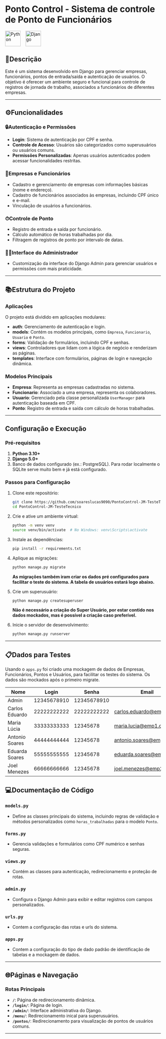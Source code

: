 # Ponto Control - Sistema de controle de Ponto de Funcionários

<img align="center" alt="Python" width="50" src="https://cdn.jsdelivr.net/gh/devicons/devicon/icons/python/python-original.svg"><span>&nbsp;&nbsp;&nbsp;</span>
<img align="center" alt="Django" width="50" src="https://cdn.worldvectorlogo.com/logos/django.svg"><span>&nbsp;&nbsp;&nbsp;</span>

## 📓Descrição
Este é um sistema desenvolvido em Django para gerenciar empresas, funcionários, pontos de entrada/saída e autenticação de usuários. O objetivo é oferecer um ambiente seguro e funcional para controle de registros de jornada de trabalho, associados a funcionários de diferentes empresas.

---

## ⚙Funcionalidades

### 🔒Autenticação e Permissões
- **Login**: Sistema de autenticação por CPF e senha.
- **Controle de Acesso**: Usuários são categorizados como superusuários ou usuários comuns.
- **Permissões Personalizadas**: Apenas usuários autenticados podem acessar funcionalidades restritas.

### 👔Empresas e Funcionários
- Cadastro e gerenciamento de empresas com informações básicas (nome e endereço).
- Cadastro de funcionários associados às empresas, incluindo CPF único e e-mail.
- Vinculação de usuários a funcionários.

### ⏱Controle de Ponto
- Registro de entrada e saída por funcionário.
- Cálculo automático de horas trabalhadas por dia.
- Filtragem de registros de ponto por intervalo de datas.

### 👨‍💼Interface do Administrador
- Customização da interface do Django Admin para gerenciar usuários e permissões com mais praticidade.

---

## 📚Estrutura do Projeto

### Aplicações
O projeto está dividido em aplicações modulares:
- **auth**: Gerenciamento de autenticação e login.
- **models**: Contém os modelos principais, como `Empresa`, `Funcionario`, `Usuario` e `Ponto`.
- **forms**: Validação de formulários, incluindo CPF e senhas.
- **views**: Controladores que lidam com a lógica de negócio e renderizam as páginas.
- **templates**: Interface com formulários, páginas de login e navegação dinâmica.

### Modelos Principais
- **Empresa**: Representa as empresas cadastradas no sistema.
- **Funcionario**: Associado a uma empresa, representa os colaboradores.
- **Usuario**: Gerenciado pela classe personalizada `UserManager` para autenticação baseada em CPF.
- **Ponto**: Registro de entrada e saída com cálculo de horas trabalhadas.

---

## Configuração e Execução

### Pré-requisitos
1. **Python 3.10+**
2. **Django 5.0+**
3. Banco de dados configurado (ex.: PostgreSQL). Para rodar localmente o SQLite serve muito bem e já está configurado.

### Passos para Configuração
1. Clone este repositório:
    ```bash
    git clone https://github.com/soareslucas9090/PontoControl-JM-TesteTecnico.git
    cd PontoControl-JM-TesteTecnico
    ```

2. Crie e ative um ambiente virtual:
    ```bash
    python -m venv venv
    source venv/bin/activate  # No Windows: venv\Scripts\activate
    ```

3. Instale as dependências:
    ```bash
    pip install -r requirements.txt
    ```

5. Aplique as migrações:
    ```bash
    python manage.py migrate
    ```
    **As migrações também iram criar os dados pré configurados para facilitar o teste do sistema. A tabela de usuários estará logo abaixo.**

6. Crie um superusuário:
    ```bash
    python manage.py createsuperuser
    ```
    **Não é necessário a criação do Super Usuário, por estar contido nos dados mockados, mas é possível a criação caso preferível.**

7. Inicie o servidor de desenvolvimento:
    ```bash
    python manage.py runserver
    ```

---
## 📋Dados para Testes

Usando o ```apps.py``` foi criado uma mockagem de dados de Empresas, Funcionários, Pontos e Usuários, para facilitar os testes do sistema. Os dados são mockados após o primeiro migrate.

|Nome|Login|Senha|Email|Empresa|Observação|
|----|-----|-----|-----|-------|----------|
|Admin|12345678910|12345678910|||Superusuário
|Carlos Eduardo|22222222222|22222222222|carlos.eduardo@emp1.com|DIS Matriz|Usuário comum
|Maria Lúcia|33333333333|12345678|maria.lucia@emp1.com|DIS Matriz|Usuário comum
|Antonio Soares|44444444444|12345678|antonio.soares@emp1.com|DIS Matriz|Usuário comum
|Eduarda Soares|55555555555|12345678|eduarda.soares@emp2.com|DIS FL 01|Usuário comum
|Joel Menezes|66666666666|12345678|joel.menezes@emp2.com|DIS FL 01|Usuário comum

## 💻Documentação de Código

### **`models.py`**
- Define as classes principais do sistema, incluindo regras de validação e métodos personalizados como `horas_trabalhadas` para o modelo `Ponto`.

### **`forms.py`**
- Gerencia validações e formulários como CPF numérico e senhas seguras.

### **`views.py`**
- Contém as classes para autenticação, redirecionamento e proteção de rotas.

### **`admin.py`**
- Configura o Django Admin para exibir e editar registros com campos personalizados.

### **`urls.py`**
- Contem a configuração das rotas e urls do sistema.

### **`apps.py`**
- Contem a configuração do tipo de dado padrão de identificação de tabelas e a mockagem de dados.

---

## 🌐Páginas e Navegação

### Rotas Principais
- **`/`**: Página de redirecionamento dinâmica.
- **`/login/`**: Página de login.
- **`/admin/`**: Interface administrativa do Django.
- **`/menu/`**: Redirecionamento inical para superusuários.
- **`/pontos/`**: Redirecionamento para visualização de pontos de usuários comuns.

---
